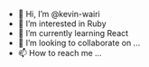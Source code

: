 - 👋 Hi, I’m @kevin-wairi
- 👀 I’m interested in Ruby
- 🌱 I’m currently learning React
- 💞️ I’m looking to collaborate on ...
- 📫 How to reach me ...

<!---
kevin-wairi/kevin-wairi is a ✨ special ✨ repository because its `README.md` (this file) appears on your GitHub profile.
You can click the Preview link to take a look at your changes.
--->
